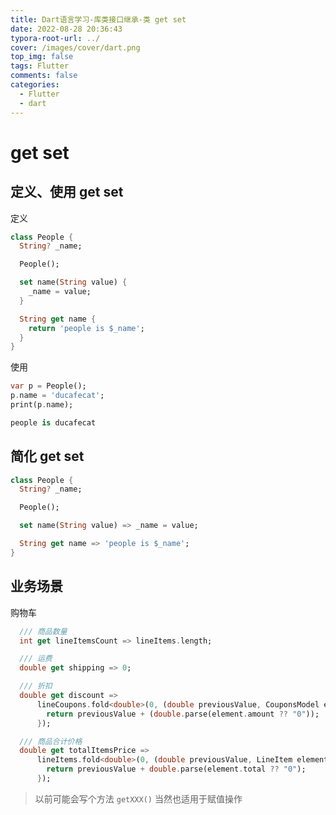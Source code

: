 ```yaml
---
title: Dart语言学习-库类接口继承-类 get set
date: 2022-08-28 20:36:43
typora-root-url: ../
cover: /images/cover/dart.png
top_img: false
tags: Flutter
comments: false
categories:
  - Flutter
  - dart
---
```


# get set

## 定义、使用 get set

定义

```dart
class People {
  String? _name;

  People();

  set name(String value) {
    _name = value;
  }

  String get name {
    return 'people is $_name';
  }
}
```

使用

```dart
var p = People();
p.name = 'ducafecat';
print(p.name);

people is ducafecat
```

## 简化 get set

```dart
class People {
  String? _name;

  People();

  set name(String value) => _name = value;

  String get name => 'people is $_name';
}
```

## 业务场景

购物车

```dart
  /// 商品数量
  int get lineItemsCount => lineItems.length;

  /// 运费
  double get shipping => 0;

  /// 折扣
  double get discount =>
      lineCoupons.fold<double>(0, (double previousValue, CouponsModel element) {
        return previousValue + (double.parse(element.amount ?? "0"));
      });

  /// 商品合计价格
  double get totalItemsPrice =>
      lineItems.fold<double>(0, (double previousValue, LineItem element) {
        return previousValue + double.parse(element.total ?? "0");
      });
```

> 以前可能会写个方法 `getXXX()` 当然也适用于赋值操作
